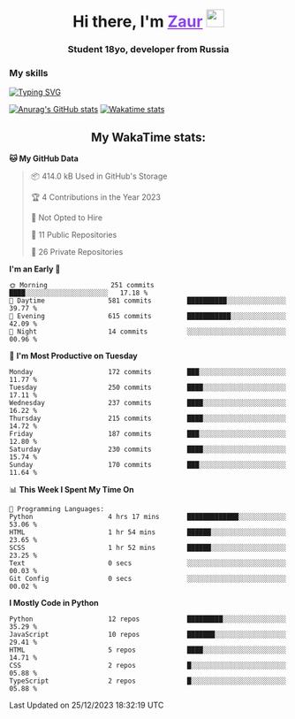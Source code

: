 <h1 align="center">
    Hi there, I'm 
    <a href="https://t.me/skyguy" target="_blank" style="color: #8C43EA">Zaur</a>
    <img src="https://github.com/blackcater/blackcater/raw/main/images/Hi.gif" height="32">
</h1>

<h3 align="center">
    Student 18yo, developer from Russia
</h3>  

### **My skills**
[![Typing SVG](https://readme-typing-svg.herokuapp.com?font=Oxanium&duration=3000&pause=1500&color=8C43EA&height=30&lines=Python:+FastAPI,+Flask,+Aiogram,+Telethon;SQL:+PostgreSQL,+SQLite;JavaScript/TypeScript:+React.js;HTML+(PUG),+CSS+(SCSS))](https://git.io/typing-svg)

[![Anurag's GitHub stats](https://github-readme-stats.vercel.app/api?username=mrskyguy&hide_title=true&count_private=true&show_icons=true&title_color=8C43EA&icon_color=BE57EA&bg_color=30,191919,341b56&text_color=B1B1B1&border_radius=10&hide_border=true)](https://github.com/anuraghazra/github-readme-stats)
[![Wakatime stats](https://github-readme-stats.vercel.app/api/wakatime?username=skyguy&hide_title=true&show_icons=true&title_color=8C43EA&icon_color=BE57EA&bg_color=30,191919,341b56&text_color=B1B1B1&border_radius=10&hide_border=true)](https://github.com/anuraghazra/github-readme-stats)


<h2 align="center"> My WakaTime stats: </h2>

<!--START_SECTION:waka-->
**🐱 My GitHub Data** 

> 📦 414.0 kB Used in GitHub's Storage 
 > 
> 🏆 4 Contributions in the Year 2023
 > 
> 🚫 Not Opted to Hire
 > 
> 📜 11 Public Repositories 
 > 
> 🔑 26 Private Repositories 
 > 
**I'm an Early 🐤** 

```text
🌞 Morning                251 commits         ████░░░░░░░░░░░░░░░░░░░░░   17.18 % 
🌆 Daytime                581 commits         ██████████░░░░░░░░░░░░░░░   39.77 % 
🌃 Evening                615 commits         ███████████░░░░░░░░░░░░░░   42.09 % 
🌙 Night                  14 commits          ░░░░░░░░░░░░░░░░░░░░░░░░░   00.96 % 
```
📅 **I'm Most Productive on Tuesday** 

```text
Monday                   172 commits         ███░░░░░░░░░░░░░░░░░░░░░░   11.77 % 
Tuesday                  250 commits         ████░░░░░░░░░░░░░░░░░░░░░   17.11 % 
Wednesday                237 commits         ████░░░░░░░░░░░░░░░░░░░░░   16.22 % 
Thursday                 215 commits         ████░░░░░░░░░░░░░░░░░░░░░   14.72 % 
Friday                   187 commits         ███░░░░░░░░░░░░░░░░░░░░░░   12.80 % 
Saturday                 230 commits         ████░░░░░░░░░░░░░░░░░░░░░   15.74 % 
Sunday                   170 commits         ███░░░░░░░░░░░░░░░░░░░░░░   11.64 % 
```


📊 **This Week I Spent My Time On** 

```text
💬 Programming Languages: 
Python                   4 hrs 17 mins       █████████████░░░░░░░░░░░░   53.06 % 
HTML                     1 hr 54 mins        ██████░░░░░░░░░░░░░░░░░░░   23.65 % 
SCSS                     1 hr 52 mins        ██████░░░░░░░░░░░░░░░░░░░   23.25 % 
Text                     0 secs              ░░░░░░░░░░░░░░░░░░░░░░░░░   00.03 % 
Git Config               0 secs              ░░░░░░░░░░░░░░░░░░░░░░░░░   00.02 % 
```

**I Mostly Code in Python** 

```text
Python                   12 repos            █████████░░░░░░░░░░░░░░░░   35.29 % 
JavaScript               10 repos            ███████░░░░░░░░░░░░░░░░░░   29.41 % 
HTML                     5 repos             ████░░░░░░░░░░░░░░░░░░░░░   14.71 % 
CSS                      2 repos             █░░░░░░░░░░░░░░░░░░░░░░░░   05.88 % 
TypeScript               2 repos             █░░░░░░░░░░░░░░░░░░░░░░░░   05.88 % 
```




 Last Updated on 25/12/2023 18:32:19 UTC
<!--END_SECTION:waka-->
